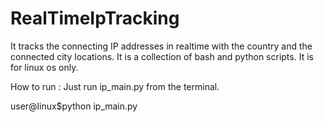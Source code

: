 # RealTimeIpTracking
It tracks the connecting IP addresses in realtime with the country and the connected city locations. It is a collection of bash and python scripts. It is for linux os only.

How to run :
Just run ip_main.py from the terminal.

user@linux$python ip_main.py


